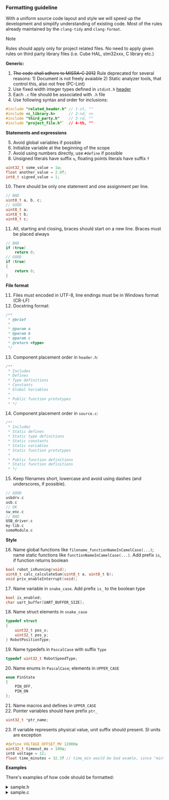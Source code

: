 ### Formatting guideline

With a uniform source code layout and style we will speed up the development and simplify understanding of existing code. Most of the rules already maintained by the `clang-tidy` and `clang-format`.<br>

> [!NOTE]  
> Rules should apply only for project related files. No need to apply given rules on third party library files (i.e. Cube HAL, stm32xxx, C library etc.)

**Generic:**

1. ~~The code shall adhere to MISRA-C 2012~~ Rule deprecated for several reasons: 1) Document is not freely avaiable 2) Static analyzer tools, that control this, also not free (PC-Lint)
2. Use fixed width integer types defined in `stdint.h` [header](https://en.cppreference.com/w/c/types/integer)
3. Each `.c` file should be associated with `.h` file
4. Use following syntax and order for inclusions:
```cpp
#include "related_header.h" // 1-st, ""
#include <c_library.h>      // 2-nd, <>
#include "third_party.h"    // 3-rd, ""
#include "project_file.h"`  // 4-th, ""
```

**Statements and expressions** 

5. Avoid global variables if possible
6. Initialize variable at the beginning of the scope
7. Avoid using numbers directly, use `#define` if possible
8. Unsigned literals have suffix `u`, floating points literals have suffix `f`
```cpp
uint32_t some_value = 1u;
float another_value = 2.0f;
int8_t signed_value = 1;
```
10. There should be only one statement and one assignment per line.
```cpp
// BAD
uint8_t a, b, c;
// GOOD
uint8_t a;
uint8_t b;
uint8_t c;
```
11. All, starting and closing, braces should start on a new line. Braces must be placed always
```cpp
// BAD
if (true)
    return 0;
// GOOD
if (true)
{
    return 0;
}
```

**File format**

11. Files must encoded in UTF-8, line endings must be in Windows format (CR-LF)
12. Docstring format:
```cpp
/**
 * @brief 
 * 
 * @param a
 * @param b
 * @param c
 * @return <type>
 */
```
13. Component placement order in `header.h`:
```cpp
/**
 * Includes
 * Defines
 * Type definitions
 * Constants
 * Global Variables
 * 
 * Public function prototypes
 * */
```
14. Component placement order in `source.c`:
```cpp
/**
 * Includes
 * Static defines
 * Static type definitions
 * Static constants
 * Static variables
 * Static function prototypes
 * 
 * Public function definitions
 * Static function definitions
 * */
```
15. Keep filenames short, lowercase and avoid using dashes (and underscores, if possible). 
```cpp
// GOOD
usbdrv.c
usb.c
// OK
sw_enc.c
// BAD
USB_driver.c
my-lib.c
someModule.c
```

**Style**

16. Name global functions like `filename_functionNameInCamelCase(...)`; name static functions like `functionNameInCamelCase(...)`. Add prefix `is`, if function returns boolean
```cpp
bool robot_isRunning(void);
uint8_t calc_calculateSum(uint8_t a, uint8_t b);
void priv_enableInterrupt(void);
```
17. Name variable in `snake_case`. Add prefix `is_` to the boolean type
```cpp
bool is_enabled;
char uart_buffer[UART_BUFFER_SIZE];
```
18. Name struct elements in `snake_case`
```cpp
typedef struct
{
    uint32_t pos_x;
    uint32_t pos_y;
} RobotPositionType;
```
19. Name typedefs in `PascalCase` with suffix `Type`
```cpp
typedef uint32_t RobotSpeedType;
```
20. Name enums in `PascalCase`; elements in `UPPER_CASE`
```cpp
enum PinState
{
    PIN_OFF,
    PIN_ON
};
``` 
21. Name macros and defines in `UPPER_CASE`
22. Pointer variables should have prefix `ptr_` 
```cpp
uint32_t *ptr_name;
```
23. If variable represents physical value, unit suffix should present. SI units are exception
```cpp
#define VOLTAGE_OFFSET_MV 12000u
uint32_t timeout_ms = 100u;
int8 voltage = 12;
float time_minutes = 32.3f // time_min would be bad examle, since "min" could be confused with minimum
```

**Examples**

There's examples of how code should be formatted:
<details>
  <summary>sample.h</summary>
  
```cpp
// To be filled
```
</details>

<details>
  <summary>sample.c</summary>
  
```cpp
// To be filled
```
</details>
